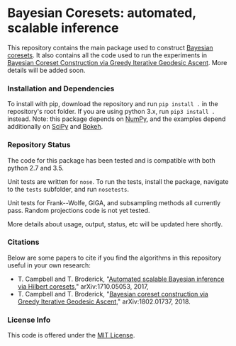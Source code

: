 # Bayesian Coresets: automated, scalable inference

This repository contains the main package used to construct [Bayesian coresets](http://arxiv.org/abs/1710.05053). It also contains all the code used to run the experiments in [Bayesian Coreset Construction via Greedy Iterative Geodesic Ascent](https://arxiv.org/abs/1802.01737). More details will be added soon.


### Installation and Dependencies

To install with pip, download the repository and run `pip install .` in the repository's root folder.
If you are using python 3.x, run `pip3 install .` instead. Note: this package depends on [NumPy](http://www.numpy.org), and the examples depend additionally on [SciPy](https://www.scipy.org) and [Bokeh](https://bokeh.pydata.org/en/latest).

### Repository Status

The code for this package has been tested and is compatible with both python 2.7 and 3.5.

Unit tests are written for `nose`. To run the tests, install the package, navigate to the `tests` subfolder, and run `nosetests`.

Unit tests for Frank--Wolfe, GIGA, and subsampling methods all currently pass. Random projections code is not yet tested.

More details about usage, output, status, etc will be updated here shortly.

### Citations

Below are some papers to cite if you find the algorithms in this repository useful in your own research:

* T. Campbell and T. Broderick, "[Automated scalable Bayesian inference via Hilbert coresets](http://arxiv.org/abs/1710.05053)," arXiv:1710.05053, 2017,
* T. Campbell and T. Broderick, "[Bayesian coreset construction via Greedy Iterative Geodesic Ascent](https://arxiv.org/abs/1802.01737)," arXiv:1802.01737, 2018.

### License Info

This code is offered under the [MIT License](https://opensource.org/licenses/MIT).

